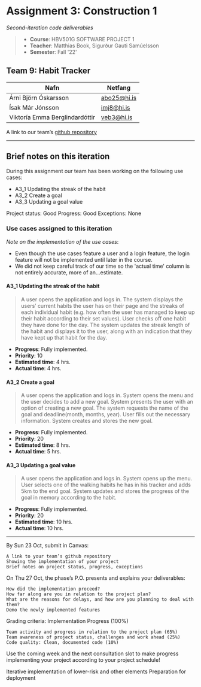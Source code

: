 # Assignment 3: Construction 1 
_Second-iteration code deliverables_

> - **Course**: HBV501G SOFTWARE PROJECT 1
> - **Teacher**: Matthias Book, Sigurður Gauti Samúelsson
> - **Semester**: Fall '22'

## Team 9: Habit Tracker

| Nafn                           | Netfang      | 
|--------------------------------| ------------ | 
| Árni Björn Óskarsson           | abo25@hi.is  | <- Product Owner
| Ísak Már Jónsson               | imj8@hi.is   | 
| Viktoría Emma Berglindardóttir | veb3@hi.is   |

A link to our team’s [github repository](https://github.com/habitgoaltracker/habittracker)

---

## Brief notes on this iteration

During this assignment our team has been working on the following use cases:

- A3_1 Updating the streak of the habit
- A3_2 Create a goal
- A3_3 Updating a goal value

Project status: Good
Progress: Good
Exceptions: None

### Use cases assigned to this iteration

_Note on the implementation of the use cases_: 
- Even though the use cases feature a user and a login feature, the login feature will not be implemented until later in the course.
- We did not keep careful track of our time so the 'actual time' column is not entirely accurate, more of an...estimate.

#### A3_1 Updating the streak of the habit

> A user opens the application and logs in. The system displays the users’ current habits the user has on their page and the streaks of each individual habit (e.g. how often the user has managed to keep up their habit according to their set values). User checks off one habit they have done for the day. The system updates the streak length of the habit and displays it to the user, along with an indication that they have kept up that habit for the day.

- **Progress**: Fully implemented.
- **Priority**: 10
- **Estimated time**: 4 hrs.
- **Actual time**: 4 hrs.

####  A3_2 Create a goal

> A user opens the application and logs in. System opens the menu and the user decides to add a new goal. System presents the user with an option of creating a new goal. The system requests the name of the goal and deadline(month, months, year). User fills out the necessary information. System creates and stores the new goal.

- **Progress**: Fully implemented.
- **Priority**: 20
- **Estimated time**: 8 hrs.
- **Actual time**: 5 hrs.

####  A3_3 Updating a goal value

> A user opens the application and logs in. System opens up the menu. User selects one of the walking habits he has in his tracker and adds 5km to the end goal. System updates and stores the progress of the goal in memory according to the habit.

- **Progress**: Fully implemented.
- **Priority**: 20
- **Estimated time**: 10 hrs.
- **Actual time**: 10 hrs.


---
By Sun 23 Oct, submit in Canvas:

    A link to your team’s github repository
    Showing the implementation of your project
    Brief notes on project status, progress, exceptions

On Thu 27 Oct, the phase’s P.O. presents and explains your deliverables:

    How did the implementation proceed?
    How far along are you in relation to the project plan? 
    What are the reasons for delays, and how are you planning to deal with them?
    Demo the newly implemented features

Grading criteria: Implementation Progress (100%)

    Team activity and progress in relation to the project plan (65%)
    Team awareness of project status, challenges and work ahead (25%)
    Code quality: Clean, documented code (10%)

Use the coming week and the next consultation slot to make progress implementing your project according to your project schedule!

Iterative implementation of lower-risk and other elements
Preparation for deployment
